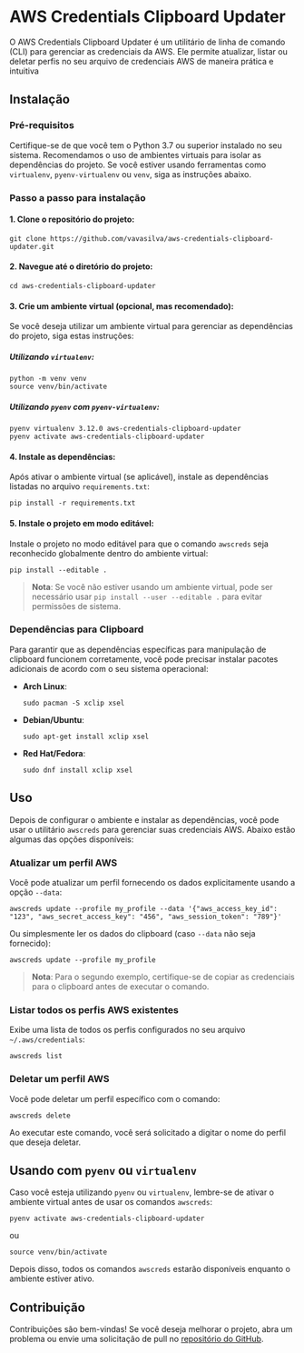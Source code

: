 # AWS Credentials Clipboard Updater

O AWS Credentials Clipboard Updater é um utilitário de linha de comando (CLI) para gerenciar as credenciais da AWS. Ele permite atualizar, listar ou deletar perfis no seu arquivo de credenciais AWS de maneira prática e intuitiva

## Instalação

### Pré-requisitos
Certifique-se de que você tem o Python 3.7 ou superior instalado no seu sistema. Recomendamos o uso de ambientes virtuais para isolar as dependências do projeto. Se você estiver usando ferramentas como `virtualenv`, `pyenv-virtualenv` ou `venv`, siga as instruções abaixo.

### Passo a passo para instalação

#### 1. Clone o repositório do projeto:
```shell
git clone https://github.com/vavasilva/aws-credentials-clipboard-updater.git
```

#### 2. Navegue até o diretório do projeto:
```shell
cd aws-credentials-clipboard-updater
```

#### 3. Crie um ambiente virtual (opcional, mas recomendado):
Se você deseja utilizar um ambiente virtual para gerenciar as dependências do projeto, siga estas instruções:

##### Utilizando `virtualenv`:
```shell
python -m venv venv
source venv/bin/activate
```

##### Utilizando `pyenv` com `pyenv-virtualenv`:
```shell
pyenv virtualenv 3.12.0 aws-credentials-clipboard-updater
pyenv activate aws-credentials-clipboard-updater
```

#### 4. Instale as dependências:
Após ativar o ambiente virtual (se aplicável), instale as dependências listadas no arquivo `requirements.txt`:

```shell
pip install -r requirements.txt
```

#### 5. Instale o projeto em modo editável:
Instale o projeto no modo editável para que o comando `awscreds` seja reconhecido globalmente dentro do ambiente virtual:

```shell
pip install --editable .
```

> **Nota**: Se você não estiver usando um ambiente virtual, pode ser necessário usar `pip install --user --editable .` para evitar permissões de sistema.

### Dependências para Clipboard

Para garantir que as dependências específicas para manipulação de clipboard funcionem corretamente, você pode precisar instalar pacotes adicionais de acordo com o seu sistema operacional:

- **Arch Linux**:
  ```shell
  sudo pacman -S xclip xsel
  ```
  
- **Debian/Ubuntu**:
  ```shell
  sudo apt-get install xclip xsel
  ```

- **Red Hat/Fedora**:
  ```shell
  sudo dnf install xclip xsel
  ```

## Uso

Depois de configurar o ambiente e instalar as dependências, você pode usar o utilitário `awscreds` para gerenciar suas credenciais AWS. Abaixo estão algumas das opções disponíveis:

### Atualizar um perfil AWS

Você pode atualizar um perfil fornecendo os dados explicitamente usando a opção `--data`:

```shell
awscreds update --profile my_profile --data '{"aws_access_key_id": "123", "aws_secret_access_key": "456", "aws_session_token": "789"}'
```

Ou simplesmente ler os dados do clipboard (caso `--data` não seja fornecido):

```shell
awscreds update --profile my_profile
```

> **Nota**: Para o segundo exemplo, certifique-se de copiar as credenciais para o clipboard antes de executar o comando.

### Listar todos os perfis AWS existentes

Exibe uma lista de todos os perfis configurados no seu arquivo `~/.aws/credentials`:

```shell
awscreds list
```

### Deletar um perfil AWS

Você pode deletar um perfil específico com o comando:

```shell
awscreds delete
```

Ao executar este comando, você será solicitado a digitar o nome do perfil que deseja deletar.

## Usando com `pyenv` ou `virtualenv`

Caso você esteja utilizando `pyenv` ou `virtualenv`, lembre-se de ativar o ambiente virtual antes de usar os comandos `awscreds`:

```shell
pyenv activate aws-credentials-clipboard-updater
```

ou

```shell
source venv/bin/activate
```

Depois disso, todos os comandos `awscreds` estarão disponíveis enquanto o ambiente estiver ativo.

## Contribuição

Contribuições são bem-vindas! Se você deseja melhorar o projeto, abra um problema ou envie uma solicitação de pull no [repositório do GitHub](https://github.com/vavasilva/aws-credentials-clipboard-updater).
